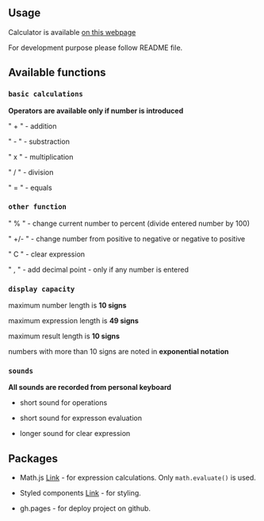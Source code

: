 ## Usage

Calculator is available [on this webpage](https://bany-org.github.io/web-calc/)

For development purpose please follow README file.

## Available functions

### `basic calculations`

**Operators are available only if number is introduced**

" + " - addition

" - " - substraction

" x " - multiplication

" / " - division

" = " - equals

### `other function`

" % " - change current number to percent (divide entered number by 100)

" +/- " - change number from positive to negative or negative to positive

" C " - clear expression

" , " - add decimal point - only if any number is entered

### `display capacity`

maximum number length is **10 signs**

maximum expression length is **49 signs**

maximum result length is **10 signs**

numbers with more than 10 signs are noted in **exponential notation**

### `sounds`

**All sounds are recorded from personal keyboard**

-   short sound for operations

-   short sound for expresson evaluation

-   longer sound for clear expression

## Packages

-   Math.js [Link](https://mathjs.org/) - for expression calculations. Only `math.evaluate()` is used.

-   Styled components [Link](https://styled-components.com/) - for styling.

-   gh.pages - for deploy project on github.
